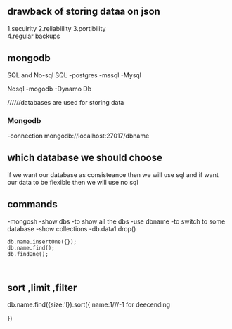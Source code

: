 ## drawback of storing dataa on json 
   1.secuirity
   2.reliablility
   3.portibility   
   4.regular backups
   
   
  
## mongodb
SQL and No-sql
SQL
-postgres
-mssql
-Mysql

Nosql
-mogodb
-Dynamo Db



//////databases are used for storing data



### Mongodb
 -connection
 mongodb://localhost:27017/dbname



 ## which database we should choose 
 if we want our database as consisteance then we will use sql and if want our data to be flexible then we will use no sql 





 ## commands 
   -mongosh
   -show dbs -to show all the dbs
   -use dbname -to switch to some database
   -show collections 
   -db.data1.drop()


   ````
   db.name.insertOne({});
   db.name.find();
   db.findOne();
   


   ````


## sort ,limit ,filter
db.name.find({size:'l}).sort({
    name:1///-1 for deecending

})



